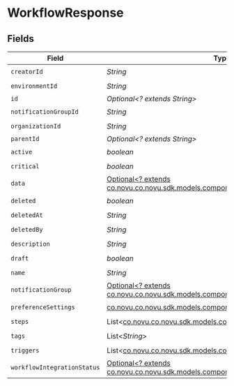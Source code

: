 # WorkflowResponse


## Fields

| Field                                                                                                                                       | Type                                                                                                                                        | Required                                                                                                                                    | Description                                                                                                                                 |
| ------------------------------------------------------------------------------------------------------------------------------------------- | ------------------------------------------------------------------------------------------------------------------------------------------- | ------------------------------------------------------------------------------------------------------------------------------------------- | ------------------------------------------------------------------------------------------------------------------------------------------- |
| `creatorId`                                                                                                                                 | *String*                                                                                                                                    | :heavy_check_mark:                                                                                                                          | N/A                                                                                                                                         |
| `environmentId`                                                                                                                             | *String*                                                                                                                                    | :heavy_check_mark:                                                                                                                          | N/A                                                                                                                                         |
| `id`                                                                                                                                        | *Optional<? extends String>*                                                                                                                | :heavy_minus_sign:                                                                                                                          | N/A                                                                                                                                         |
| `notificationGroupId`                                                                                                                       | *String*                                                                                                                                    | :heavy_check_mark:                                                                                                                          | N/A                                                                                                                                         |
| `organizationId`                                                                                                                            | *String*                                                                                                                                    | :heavy_check_mark:                                                                                                                          | N/A                                                                                                                                         |
| `parentId`                                                                                                                                  | *Optional<? extends String>*                                                                                                                | :heavy_minus_sign:                                                                                                                          | N/A                                                                                                                                         |
| `active`                                                                                                                                    | *boolean*                                                                                                                                   | :heavy_check_mark:                                                                                                                          | N/A                                                                                                                                         |
| `critical`                                                                                                                                  | *boolean*                                                                                                                                   | :heavy_check_mark:                                                                                                                          | N/A                                                                                                                                         |
| `data`                                                                                                                                      | [Optional<? extends co.novu.co.novu.sdk.models.components.WorkflowResponseData>](../../models/components/WorkflowResponseData.md)           | :heavy_minus_sign:                                                                                                                          | N/A                                                                                                                                         |
| `deleted`                                                                                                                                   | *boolean*                                                                                                                                   | :heavy_check_mark:                                                                                                                          | N/A                                                                                                                                         |
| `deletedAt`                                                                                                                                 | *String*                                                                                                                                    | :heavy_check_mark:                                                                                                                          | N/A                                                                                                                                         |
| `deletedBy`                                                                                                                                 | *String*                                                                                                                                    | :heavy_check_mark:                                                                                                                          | N/A                                                                                                                                         |
| `description`                                                                                                                               | *String*                                                                                                                                    | :heavy_check_mark:                                                                                                                          | N/A                                                                                                                                         |
| `draft`                                                                                                                                     | *boolean*                                                                                                                                   | :heavy_check_mark:                                                                                                                          | N/A                                                                                                                                         |
| `name`                                                                                                                                      | *String*                                                                                                                                    | :heavy_check_mark:                                                                                                                          | N/A                                                                                                                                         |
| `notificationGroup`                                                                                                                         | [Optional<? extends co.novu.co.novu.sdk.models.components.NotificationGroup>](../../models/components/NotificationGroup.md)                 | :heavy_minus_sign:                                                                                                                          | N/A                                                                                                                                         |
| `preferenceSettings`                                                                                                                        | [co.novu.co.novu.sdk.models.components.PreferenceChannels](../../models/components/PreferenceChannels.md)                                   | :heavy_check_mark:                                                                                                                          | N/A                                                                                                                                         |
| `steps`                                                                                                                                     | List<[co.novu.co.novu.sdk.models.components.NotificationStep](../../models/components/NotificationStep.md)>                                 | :heavy_check_mark:                                                                                                                          | N/A                                                                                                                                         |
| `tags`                                                                                                                                      | List<*String*>                                                                                                                              | :heavy_check_mark:                                                                                                                          | N/A                                                                                                                                         |
| `triggers`                                                                                                                                  | List<[co.novu.co.novu.sdk.models.components.NotificationTrigger](../../models/components/NotificationTrigger.md)>                           | :heavy_check_mark:                                                                                                                          | N/A                                                                                                                                         |
| `workflowIntegrationStatus`                                                                                                                 | [Optional<? extends co.novu.co.novu.sdk.models.components.WorkflowIntegrationStatus>](../../models/components/WorkflowIntegrationStatus.md) | :heavy_minus_sign:                                                                                                                          | N/A                                                                                                                                         |